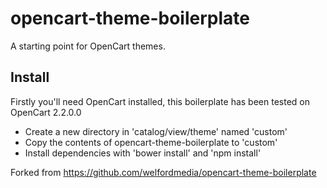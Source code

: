 # opencart-theme-boilerplate

A starting point for OpenCart themes.

## Install

Firstly you'll need OpenCart installed, this boilerplate has been tested on
OpenCart 2.2.0.0

* Create a new directory in 'catalog/view/theme' named 'custom'
* Copy the contents of opencart-theme-boilerplate to 'custom'
* Install dependencies with 'bower install' and 'npm install'

Forked from https://github.com/welfordmedia/opencart-theme-boilerplate
